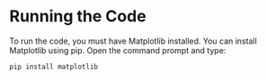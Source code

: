 # Running the Code

To run the code, you must have Matplotlib installed. You can install Matplotlib using pip. Open the command prompt and type:

```python
pip install matplotlib
```

#
